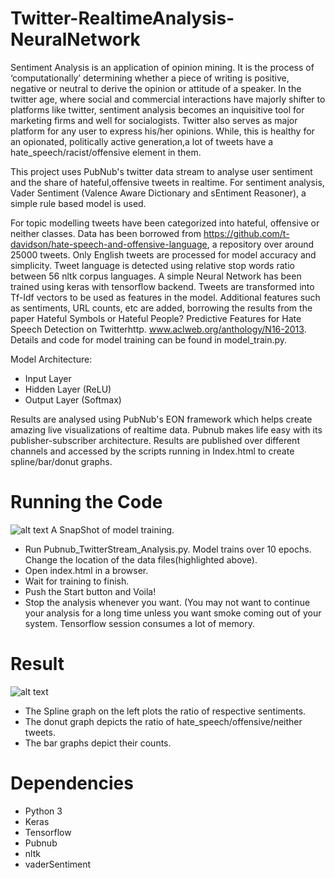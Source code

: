# Twitter-RealtimeAnalysis-NeuralNetwork
Sentiment Analysis is an application of opinion mining. It is the process of ‘computationally’ determining whether a piece of writing is positive, negative or neutral to derive the opinion or attitude of a speaker. In the twitter age, where social and commercial interactions have majorly shifter to platforms like twitter, sentiment analysis becomes an inquisitive tool for marketing firms and well for socialogists. Twitter also serves as major platform for any user to express his/her opinions. While, this is healthy for an opionated, politically active generation,a lot of tweets have a hate_speech/racist/offensive element in them.

This project uses PubNub's twitter data stream to analyse user sentiment and the share of hateful,offensive tweets in realtime. For sentiment analysis, Vader Sentiment (Valence Aware Dictionary and sEntiment Reasoner), a simple rule based model is used. 

For topic modelling tweets have been categorized into hateful, offensive or neither classes. Data has been borrowed from https://github.com/t-davidson/hate-speech-and-offensive-language, a repository over around 25000 tweets. Only English tweets are processed for model accuracy and simplicity. Tweet language is detected using relative stop words ratio between 56 nltk corpus languages. A simple Neural Network has been trained using keras with tensorflow backend. Tweets are transformed into Tf-Idf vectors to be used as features in the model. Additional features such as sentiments, URL counts, etc are added, borrowing the results from the paper Hateful Symbols or Hateful People? Predictive Features for Hate Speech Detection on Twitterhttp. www.aclweb.org/anthology/N16-2013. Details and code for model training can be found in model_train.py. 

Model Architecture:
- Input Layer
- Hidden Layer (ReLU)
- Output Layer (Softmax)

Results are analysed using PubNub's EON framework which helps create amazing live visualizations of realtime data. Pubnub makes life easy with its publisher-subscriber architecture. Results are published over different channels and accessed by the scripts running in Index.html to create spline/bar/donut graphs.

# Running the Code
![alt text](https://github.com/ritiztambi/Twitter-RealtimeAnalysis-Pubnub/blob/master/Training_SS.png)
A SnapShot of model training.

- Run Pubnub_TwitterStream_Analysis.py. Model trains over 10 epochs. Change the location of the data files(highlighted above). 
- Open index.html in a browser.
- Wait for training to finish.
- Push the Start button and Voila!
- Stop the analysis whenever you want. (You may not want to continue your analysis for a long time unless you want smoke coming out of your system. Tensorflow session consumes a lot of memory.

# Result
![alt text](https://github.com/ritiztambi/Twitter-RealtimeAnalysis-Pubnub/blob/master/EON_SS.png)
- The Spline graph on the left plots the ratio of respective sentiments.
- The donut graph depicts the ratio of hate_speech/offensive/neither tweets.
- The bar graphs depict their counts.

# Dependencies
- Python 3
- Keras
- Tensorflow
- Pubnub
- nltk
- vaderSentiment
